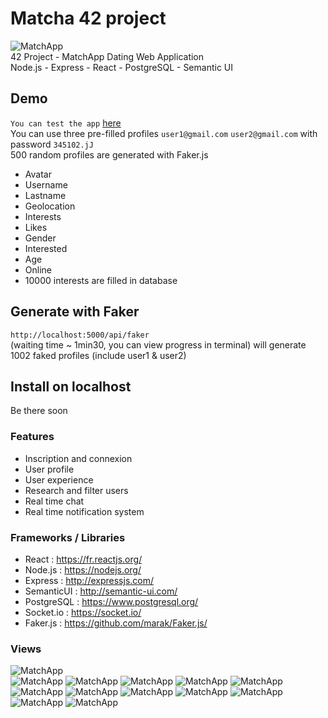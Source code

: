 # Matcha 42 project
![MatchApp](https://i.imgur.com/R33gl92.png)  
42 Project - MatchApp Dating Web Application  
Node.js - Express - React - PostgreSQL - Semantic UI

## Demo
`You can test the app` [here](https://matchappli.herokuapp.com)<br>
You can use three pre-filled profiles `user1@gmail.com` `user2@gmail.com` with password `345102.jJ`<br> 
500 random profiles are generated with Faker.js
- Avatar
- Username
- Lastname
- Geolocation
- Interests
- Likes
- Gender
- Interested
- Age
- Online
- 10000 interests are filled in database

## Generate with Faker
`http://localhost:5000/api/faker` <br> 
(waiting time ~ 1min30, you can view progress in terminal) will generate 1002 faked profiles (include user1 & user2) 

## Install on localhost
Be there soon

### Features

- Inscription and connexion
- User profile
- User experience
- Research and filter users
- Real time chat
- Real time notification system

### Frameworks / Libraries

- React : https://fr.reactjs.org/
- Node.js : https://nodejs.org/
- Express : http://expressjs.com/
- SemanticUI : http://semantic-ui.com/
- PostgreSQL : https://www.postgresql.org/
- Socket.io : https://socket.io/
- Faker.js : https://github.com/marak/Faker.js/

### Views
![MatchApp](https://imgur.com/Qtbz5vH)  
![MatchApp](https://imgur.com/x60tyXr) 
![MatchApp](https://imgur.com/wgcnjfa) 
![MatchApp](https://imgur.com/awklGCB) 
![MatchApp](https://imgur.com/YX8mREk) 
![MatchApp](https://imgur.com/DyLSv1O) 
![MatchApp](https://imgur.com/ev8Pg9A) 
![MatchApp](https://imgur.com/1jYSRCO) 
![MatchApp](https://imgur.com/Z1muLvi) 
![MatchApp](https://imgur.com/yigSYui) 
![MatchApp](https://imgur.com/hPnE4jR) 
![MatchApp](https://imgur.com/LfZSeba) 
![MatchApp](https://imgur.com/3QaAVZb) 
